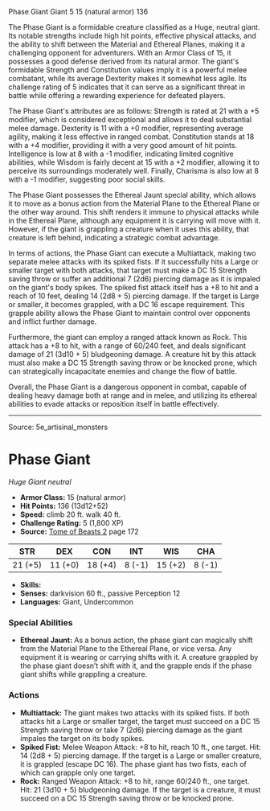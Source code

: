 <MonsterName/>Phase Giant</MonsterName>
<CreatureType/>Giant</CreatureType>
<CR/>5</CR>
<AC/>15 (natural armor)</AC>
<HP/>136</HP>
<summary>The Phase Giant is a formidable creature classified as a Huge, neutral giant. Its notable strengths include high hit points, effective physical attacks, and the ability to shift between the Material and Ethereal Planes, making it a challenging opponent for adventurers. With an Armor Class of 15, it possesses a good defense derived from its natural armor. The giant's formidable Strength and Constitution values imply it is a powerful melee combatant, while its average Dexterity makes it somewhat less agile. Its challenge rating of 5 indicates that it can serve as a significant threat in battle while offering a rewarding experience for defeated players.</summary>

<detail>

The Phase Giant's attributes are as follows: Strength is rated at 21 with a +5 modifier, which is considered exceptional and allows it to deal substantial melee damage. Dexterity is 11 with a +0 modifier, representing average agility, making it less effective in ranged combat. Constitution stands at 18 with a +4 modifier, providing it with a very good amount of hit points. Intelligence is low at 8 with a -1 modifier, indicating limited cognitive abilities, while Wisdom is fairly decent at 15 with a +2 modifier, allowing it to perceive its surroundings moderately well. Finally, Charisma is also low at 8 with a -1 modifier, suggesting poor social skills.

The Phase Giant possesses the Ethereal Jaunt special ability, which allows it to move as a bonus action from the Material Plane to the Ethereal Plane or the other way around. This shift renders it immune to physical attacks while in the Ethereal Plane, although any equipment it is carrying will move with it. However, if the giant is grappling a creature when it uses this ability, that creature is left behind, indicating a strategic combat advantage.

In terms of actions, the Phase Giant can execute a Multiattack, making two separate melee attacks with its spiked fists. If it successfully hits a Large or smaller target with both attacks, that target must make a DC 15 Strength saving throw or suffer an additional 7 (2d6) piercing damage as it is impaled on the giant's body spikes. The spiked fist attack itself has a +8 to hit and a reach of 10 feet, dealing 14 (2d8 + 5) piercing damage. If the target is Large or smaller, it becomes grappled, with a DC 16 escape requirement. This grapple ability allows the Phase Giant to maintain control over opponents and inflict further damage.

Furthermore, the giant can employ a ranged attack known as Rock. This attack has a +8 to hit, with a range of 60/240 feet, and deals significant damage of 21 (3d10 + 5) bludgeoning damage. A creature hit by this attack must also make a DC 15 Strength saving throw or be knocked prone, which can strategically incapacitate enemies and change the flow of battle.

Overall, the Phase Giant is a dangerous opponent in combat, capable of dealing heavy damage both at range and in melee, and utilizing its ethereal abilities to evade attacks or reposition itself in battle effectively.</detail>



---

Source: 5e_artisinal_monsters

# Phase Giant

*Huge* *Giant* *neutral*

- **Armor Class:** 15 (natural armor)
- **Hit Points:** 136 (13d12+52)
- **Speed:** climb 20 ft. walk 40 ft.
- **Challenge Rating:** 5 (1,800 XP)
- **Source:** [Tome of Beasts 2](https://koboldpress.com/kpstore/product/tome-of-beasts-2-for-5th-edition) page 172

| STR | DEX | CON | INT | WIS | CHA |
| --- | --- | --- | --- | --- | --- |
| 21 (+5) | 11 (+0) | 18 (+4) | 8 (-1) | 15 (+2) | 8 (-1) |

- **Skills:** 
- **Senses:** darkvision 60 ft., passive Perception 12
- **Languages:** Giant, Undercommon

### Special Abilities

- **Ethereal Jaunt:** As a bonus action, the phase giant can magically shift from the Material Plane to the Ethereal Plane, or vice versa. Any equipment it is wearing or carrying shifts with it. A creature grappled by the phase giant doesn’t shift with it, and the grapple ends if the phase giant shifts while grappling a creature.

### Actions

- **Multiattack:** The giant makes two attacks with its spiked fists. If both attacks hit a Large or smaller target, the target must succeed on a DC 15 Strength saving throw or take 7 (2d6) piercing damage as the giant impales the target on its body spikes.
- **Spiked Fist:** Melee Weapon Attack: +8 to hit, reach 10 ft., one target. Hit: 14 (2d8 + 5) piercing damage. If the target is a Large or smaller creature, it is grappled (escape DC 16). The phase giant has two fists, each of which can grapple only one target.
- **Rock:** Ranged Weapon Attack: +8 to hit, range 60/240 ft., one target. Hit: 21 (3d10 + 5) bludgeoning damage. If the target is a creature, it must succeed on a DC 15 Strength saving throw or be knocked prone.




